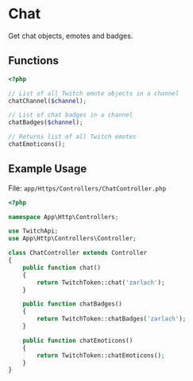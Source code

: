 # Chat

Get chat objects, emotes and badges.

## Functions

```php
<?php

// List of all Twitch emote objects in a channel
chatChannel($channel);

// List of chat badges in a channel
chatBadges($channel);

// Returns list of all Twitch emotes
chatEmoticons();

```

## Example Usage

File: ```app/Https/Controllers/ChatController.php```

```php
<?php

namespace App\Http\Controllers;

use TwitchApi;
use App\Http\Controllers\Controller;

class ChatController extends Controller
{
    public function chat()
    {
        return TwitchToken::chat('zarlach');
    }

    public function chatBadges()
    {
        return TwitchToken::chatBadges('zarlach');
    }

    public function chatEmoticons()
    {
        return TwitchToken::chatEmoticons();
    }
}
```
